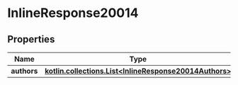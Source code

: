 
# InlineResponse20014

## Properties
Name | Type | Description | Notes
------------ | ------------- | ------------- | -------------
**authors** | [**kotlin.collections.List&lt;InlineResponse20014Authors&gt;**](InlineResponse20014Authors.md) |  |  [optional]



